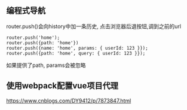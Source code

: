 ## 编程式导航

router.push()会向history中加一条历史, 点击浏览器后退按钮,调到之前的url

```
router.push('home');
router.push({path: 'home'})
router.push({name: 'home', params: { userId: 123 }});
router.push({path: 'home', query: { userId: 123 }});
```

如果提供了path, params会被忽略

## 使用webpack配置vue项目代理

https://www.cnblogs.com/DY9412/p/7873847.html